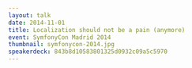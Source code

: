 ```yaml
---
layout: talk
date: 2014-11-01
title: Localization should not be a pain (anymore)
event: SymfonyCon Madrid 2014
thumbnail: symfonycon-2014.jpg
speakerdeck: 843b8d10583801325d0932c09a5c5970
---
```


